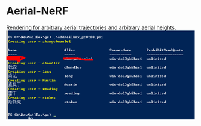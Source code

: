 # Aerial-NeRF
Rendering for arbitrary aerial trajectories and arbitrary aerial heights.
![image](https://github.com/lexsaints/powershell/blob/master/IMG/ps2.png)
